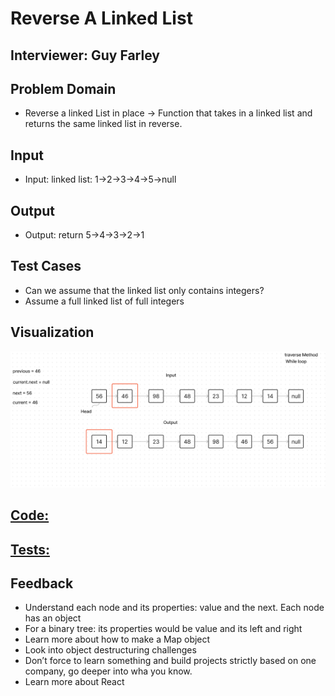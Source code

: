 # Reverse A Linked List

## Interviewer: Guy Farley

## Problem Domain

- Reverse a linked List in place -> Function that takes in a linked list and returns the same linked list in reverse. 

## Input

- Input: linked list:  1->2->3->4->5->null

## Output

- Output: return 5->4->3->2->1

## Test Cases

- Can we assume that the linked list only contains integers?
- Assume a full linked list of full integers

## Visualization

![Alt text](assets/Rev%20Linked%20List%20Visual.png)

## [Code:](index.js)

## [Tests:](rev.test.js)

## Feedback

- Understand each node and its properties: value and the next. Each node has an object
- For a binary tree: its properties would be value and its left and right
- Learn more about how to make a Map object
- Look into object destructuring challenges
- Don’t force to learn something and build projects strictly based on one company, go deeper into wha you know.
- Learn more about React

